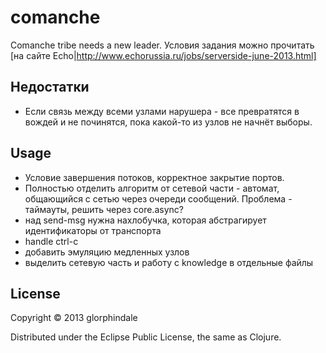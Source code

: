 # comanche

Comanche tribe needs a new leader.
Условия задания можно прочитать [на сайте Echo|http://www.echorussia.ru/jobs/serverside-june-2013.html]


## Недостатки

* Если связь между всеми узлами нарушера - все превратятся в вождей и не починятся, пока какой-то из
  узлов не начнёт выборы.

## Usage

* Условие завершения потоков, корректное закрытие портов.
* Полностью отделить алгоритм от сетевой части - автомат, общающийся с сетью через очереди
  сообщений. Проблема - таймауты, решить через core.async?
* над send-msg нужна нахлобучка, которая абстрагирует идентификаторы от транспорта
* handle ctrl-c
* добавить эмуляцию медленных узлов
* выделить сетевую часть и работу с knowledge в отдельные файлы
## License

Copyright © 2013 glorphindale

Distributed under the Eclipse Public License, the same as Clojure.
